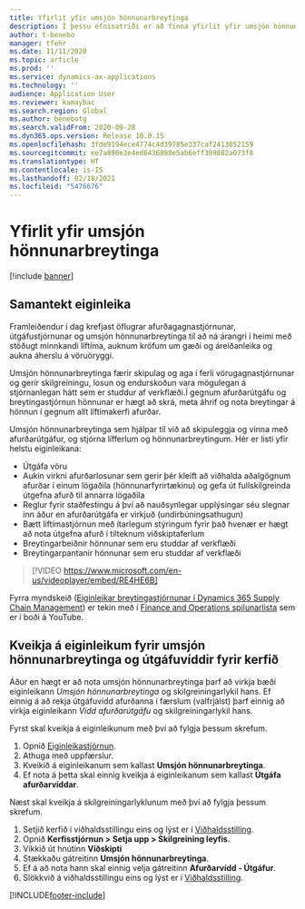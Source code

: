 ```yaml
---
title: Yfirlit yfir umsjón hönnunarbreytinga
description: Í þessu efnisatriði er að finna yfirlit yfir umsjón hönnunarbreytinga, sem hjálpar til við að skipuleggja og vinna með afurðarútgáfum, og stjórna lífferlum og hönnunarbreytingum.
author: t-benebo
manager: tfehr
ms.date: 11/11/2020
ms.topic: article
ms.prod: ''
ms.service: dynamics-ax-applications
ms.technology: ''
audience: Application User
ms.reviewer: kamaybac
ms.search.region: Global
ms.author: benebotg
ms.search.validFrom: 2020-09-28
ms.dyn365.ops.version: Release 10.0.15
ms.openlocfilehash: 3fde9194ece4774c4d39785e337caf2413052159
ms.sourcegitcommit: ee7a890e3e4ed6436898e5ab6eff309082a073f8
ms.translationtype: HT
ms.contentlocale: is-IS
ms.lasthandoff: 02/18/2021
ms.locfileid: "5476676"
---
```

# <a name="engineering-change-management-overview"></a>Yfirlit yfir umsjón hönnunarbreytinga

[!include [banner](../includes/banner.md)]

## <a name="feature-summary"></a>Samantekt eiginleika

Framleiðendur í dag krefjast öflugrar afurðagagnastjórnunar, útgáfustjórnunar og umsjón hönnunarbreytinga til að ná árangri í heimi með stöðugt minnkandi líftíma, auknum kröfum um gæði og áreiðanleika og aukna áherslu á vöruöryggi.

Umsjón hönnunarbreytinga færir skipulag og aga í ferli vörugagnastjórnunar og gerir skilgreiningu, losun og endurskoðun vara mögulegan á stjórnanlegan hátt sem er studdur af verkflæði.Í gegnum afurðarútgáfu og breytingastjórnun hönnunar er hægt að skrá, meta áhrif og nota breytingar á hönnun í gegnum allt líftímakerfi afurðar.

Umsjón hönnunarbreytinga sem hjálpar til við að skipuleggja og vinna með afurðarútgáfur, og stjórna lífferlum og hönnunarbreytingum. Hér er listi yfir helstu eiginleikana:

- Útgáfa vöru
- Aukin virkni afurðarlosunar sem gerir þér kleift að viðhalda aðalgögnum afurðar í einum lögaðila (hönnunarfyrirtækinu) og gefa út fullskilgreinda útgefna afurð til annarra lögaðila
- Reglur fyrir staðfestingu á því að nauðsynlegar upplýsingar séu slegnar inn áður en afurðarútgáfa er virkjuð (undirbúningsathugun)
- Bætt líftímastjórnun með ítarlegum stýringum fyrir það hvenær er hægt að nota útgefna afurð í tilteknum viðskiptaferlum
- Breytingarbeiðnir hönnunar sem eru studdar af verkflæði
- Breytingarpantanir hönnunar sem eru studdar af verkflæði

> [!VIDEO https://www.microsoft.com/en-us/videoplayer/embed/RE4HE6B]

Fyrra myndskeið ([Eiginleikar breytingastjórnunar í Dynamics 365 Supply Chain Management](https://youtu.be/N313FqvRuBc)) er tekin með í [Finance and Operations spilunarlista](https://www.youtube.com/playlist?list=PLcakwueIHoT_SYfIaPGoOhloFoCXiUSyW) sem er í boði á YouTube.

## <a name="turn-on-the-engineering-change-management-and-version-dimension-features-for-your-system"></a>Kveikja á eiginleikum fyrir umsjón hönnunarbreytinga og útgáfuvíddir fyrir kerfið

Áður en hægt er að nota umsjón hönnunarbreytinga þarf að virkja bæði eiginleikann *Umsjón hönnunarbreytinga* og skilgreiningarlykil hans. Ef einnig á að rekja útgáfuvídd afurðanna í færslum (valfrjálst) þarf einnig að virkja eiginleikann *Vídd afurðarútgáfu* og skilgreiningarlykil hans.

Fyrst skal kveikja á eiginleikunum með því að fylgja þessum skrefum.

1. Opnið [Eiginleikastjórnun](../../fin-ops-core/fin-ops/get-started/feature-management/feature-management-overview.md).
1. Athuga með uppfærslur.
1. Kveikið á eiginleikanum sem kallast **Umsjón hönnunarbreytinga**.
1. Ef nota á þetta skal einnig kveikja á eiginleikanum sem kallast **Útgáfa afurðarvíddar**.

Næst skal kveikja á skilgreiningarlyklunum með því að fylgja þessum skrefum.

1. Setjið kerfið í viðhaldsstillingu eins og lýst er í [Viðhaldsstilling](../../fin-ops-core/dev-itpro/sysadmin/maintenance-mode.md).
1. Opnið **Kerfisstjórnun \> Setja upp \> Skilgreining leyfis**.
1. Víkkið út hnútinn **Viðskipti**
1. Stækkaðu gátreitinn **Umsjón hönnunarbreytinga**.
1. Ef á að nota hann skal einnig velja gátreitinn **Afurðarvídd - Útgáfur**.
1. Slökkvið á viðhaldsstillingu eins og lýst er í [Viðhaldsstilling](../../fin-ops-core/dev-itpro/sysadmin/maintenance-mode.md).

[!INCLUDE[footer-include](../../includes/footer-banner.md)]

